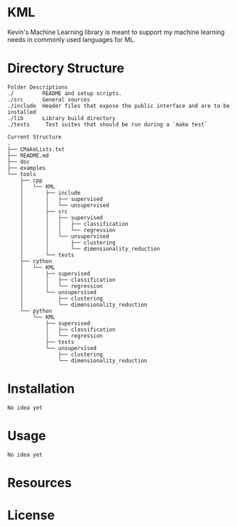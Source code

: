 # KML
Kevin's Machine Learning library is meant to support my machine learning needs in commonly used languages for ML.

# Directory Structure

```
Folder Descriptions
./         README and setup scripts.
./src      General sources
./include  Header files that expose the public interface and are to be installed
./lib      Library build directory
./tests     Test suites that should be run during a `make test`

Current Structure
.
├── CMakeLists.txt
├── README.md
├── doc
├── examples
└── tools
    ├── cpp
    │   └── KML
    │       ├── include
    │       │   ├── supervised
    │       │   └── unsupervised
    │       ├── src
    │       │   ├── supervised
    │       │   │   ├── classification
    │       │   │   └── regression
    │       │   └── unsupervised
    │       │       ├── clustering
    │       │       └── dimensionality_reduction
    │       └── tests
    ├── cython
    │   └── KML
    │       ├── supervised
    │       │   ├── classification
    │       │   └── regression
    │       └── unsupervised
    │           ├── clustering
    │           └── dimensionality_reduction
    └── python
        └── KML
            ├── supervised
            │   ├── classification
            │   └── regression
            ├── tests
            └── unsupervised
                ├── clustering
                └── dimensionality_reduction
```

# Installation

```
No idea yet
```

# Usage

```
No idea yet
```

# Resources

# License
